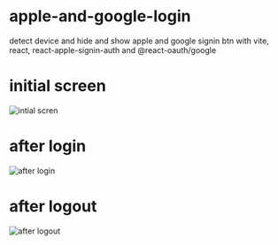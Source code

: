 # apple-and-google-login
detect device and hide and show apple and google signin btn with vite, react, react-apple-signin-auth and @react-oauth/google

# initial screen
![intial scren](https://github.com/RakeshStha/apple-and-google-login/assets/56125560/c1fa507e-6ff6-42d6-ab82-28e2bfb15342)
# after login
![after login](https://github.com/RakeshStha/apple-and-google-login/assets/56125560/5d993133-21ee-4a2c-842e-38831e971f66)
# after logout
![after logout](https://github.com/RakeshStha/apple-and-google-login/assets/56125560/a9462ed7-c048-4cfd-89a2-df0061bbb251)
